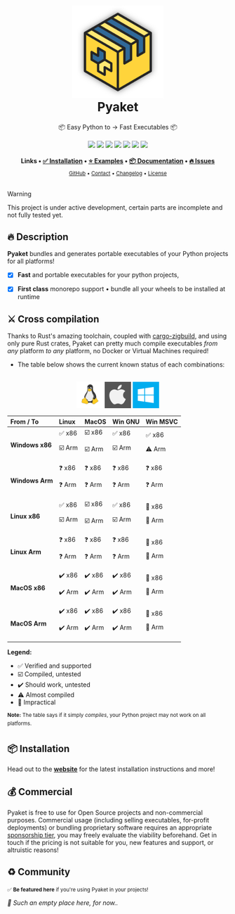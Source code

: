 <div align="center">
  <img src="https://raw.githubusercontent.com/BrokenSource/Pyaket/main/Pyaket/Resources/Images/Pyaket.png" width="210" onerror='this.src="Pyaket/Resources/Images/Pyaket.png"'>
  <h1 style="margin-top: 0">Pyaket</h1>
  <span>📦 Easy Python to → Fast Executables 📦</span>
  <br>
  <br>
    <a href="https://crates.io/crates/pyaket/"><img src="https://img.shields.io/crates/v/pyaket?label=Crates.io&color=orange"></a>
    <a href="https://crates.io/crates/pyaket/"><img src="https://img.shields.io/crates/d/pyaket?label=Downloads&color=orange"></a>
    <a href="https://pypi.org/project/pyaket/"><img src="https://img.shields.io/pypi/v/pyaket?label=PyPI&color=blue"></a>
    <a href="https://pypi.org/project/pyaket/"><img src="https://img.shields.io/pypi/dw/pyaket?label=Installs&color=blue"></a>
    <a href="https://github.com/BrokenSource/Pyaket/"><img src="https://img.shields.io/github/v/tag/BrokenSource/Pyaket?label=GitHub&color=orange"></a>
    <a href="https://github.com/BrokenSource/Pyaket/stargazers"><img src="https://img.shields.io/github/stars/BrokenSource/Pyaket?label=Stars&style=flat&color=orange"></a>
    <a href="https://discord.gg/KjqvcYwRHm"><img src="https://img.shields.io/discord/1184696441298485370?label=Discord&style=flat&color=purple"></a>
  <br>
  <br>
  <b>
    Links •
    <a href="https://pyaket.dev/get/">✅ Installation</a> •
    <a href="https://pyaket.dev/examples/">⭐️ Examples</a> •
    <a href="https://pyaket.dev/docs/">📦 Documentation</a> •
    <a href="https://github.com/BrokenSource/Pyaket/issues">🔥 Issues</a>
  </b>
  <br>
  <sub>
    <a href="https://www.github.com/BrokenSource/Pyaket">GitHub</a> •
    <a href="https://pyaket.dev/contact">Contact</a> •
    <a href="https://pyaket.dev/changelog">Changelog</a> •
    <a href="https://pyaket.dev/license">License</a>
  </sub>
  <br>
  <br>
</div>

> [!WARNING]
> This project is under active development, certain parts are incomplete and not fully tested yet.

<!-- Todo: Demo video here, as always -->

## 🔥 Description

**Pyaket** bundles and generates portable executables of your Python projects for all platforms!

- [x] **Fast** and portable executables for your python projects,

- [x] **First class** monorepo support • bundle all your wheels to be installed at runtime

<!--
(Powered by uv and rust - fast)
(Multiple platforms supported)
(First class monorepo support)
(Bundling wheels to the project)
(Offline executables are planned)
(Smart detects partial installs)
(Easy uninstallation, version management)
(Common directory for multiple releases)
-->

## ⚔️ Cross compilation

Thanks to Rust's amazing toolchain, coupled with [cargo-zigbuild](https://github.com/rust-cross/cargo-zigbuild), and using only pure Rust crates, Pyaket can pretty much compile executables _from any_ platform _to any_ platform, no Docker or Virtual Machines required!

- The table below shows the current known status of each combinations:

<br>

<div align="center">
  <img src="https://raw.githubusercontent.com/edent/SuperTinyIcons/refs/heads/master/images/svg/linux.svg"   width="60">
  <img src="https://raw.githubusercontent.com/edent/SuperTinyIcons/refs/heads/master/images/svg/apple.svg"   width="60">
  <img src="https://raw.githubusercontent.com/edent/SuperTinyIcons/refs/heads/master/images/svg/windows.svg" width="60">

  | From / To       | Linux             | MacOS             | Win GNU            | Win MSVC          |
  | :-------------- | :---------------- | :---------------  | :----------------  | :---------------  |
  | **Windows x86** | ✅ x86 <p> ☑️ Arm | ☑️ x86 <p> ☑️ Arm | ✅ x86 <p> ☑️ Arm | ✅ x86 <p> ⚠️ Arm |
  | **Windows Arm** | ❓ x86 <p> ❓ Arm | ❓ x86 <p> ❓ Arm | ❓ x86 <p> ❓ Arm | ❓ x86 <p> ❓ Arm |
  | **Linux x86**   | ✅ x86 <p> ☑️ Arm | ☑️ x86 <p> ☑️ Arm | ✅ x86 <p> ☑️ Arm | 🚫 x86 <p> 🚫 Arm |
  | **Linux Arm**   | ❓ x86 <p> ❓ Arm | ❓ x86 <p> ❓ Arm | ❓ x86 <p> ❓ Arm | 🚫 x86 <p> 🚫 Arm |
  | **MacOS x86**   | ✔️ x86 <p> ✔️ Arm | ✔️ x86 <p> ✔️ Arm | ✔️ x86 <p> ✔️ Arm | 🚫 x86 <p> 🚫 Arm |
  | **MacOS Arm**   | ✔️ x86 <p> ✔️ Arm | ✔️ x86 <p> ✔️ Arm | ✔️ x86 <p> ✔️ Arm | 🚫 x86 <p> 🚫 Arm |

</div>

**Legend:**
- ✅ Verified and supported
- ☑️ Compiled, untested
- ✔️ Should work, untested
- ⚠️ Almost compiled
- 🚫 Impractical

<sup><b>Note:</b> The table says if it simply <i>compiles</i>, your Python project may not work on all platforms.</sup>

## 📦 Installation

Head out to the [**website**](https://pyaket.dev/get) for the latest installation instructions and more!

<!-- Todo: Website screenshot, as always -->

## 💰 Commercial

Pyaket is free to use for Open Source projects and non-commercial purposes. Commercial usage (including selling executables, for-profit deployments) or bundling proprietary software requires an appropriate [sponsorship tier](https://github.com/sponsors/Tremeschin), you may freely evaluate the viability beforehand. Get in touch if the pricing is not suitable for you, new features and support, or altruistic reasons!

## ♻️ Community

<small>✅ **Be featured here** if you're using Pyaket in your projects!</small>

_🌵 Such an empty place here, for now.._
